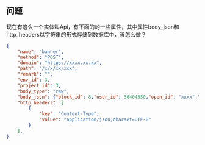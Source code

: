 ## 问题

现在有这么一个实体叫Api，有下面的的一些属性，其中属性body_json和http_headers以字符串的形式存储到数据库中，该怎么做？

```json
{
    "name": "banner",
    "method": "POST",
    "domain": "https://xxxx.xx.xx",
    "path": "/x/x/xx/xxx",
    "remark": "",
    "env_id": 3,
    "project_id": 3,
    "body_type": "raw",
    "body_json": {"block_id": 8,"user_id": 30404350,"open_id": "xxxx","mask_id": "8odnih81","device": 3,"source":1},
    "http_headers": [
        {
            "key": "Content-Type",
            "value": "application/json;charset=UTF-8"
        }
    ],
}
```

